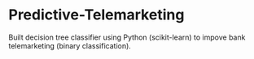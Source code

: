 # Predictive-Telemarketing
Built decision tree classifier using Python (scikit-learn) to impove bank telemarketing (binary classification).
